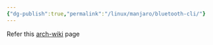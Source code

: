```yaml
---
{"dg-publish":true,"permalink":"/linux/manjaro/bluetooth-cli/"}
---
```



Refer this [arch-wiki](https://wiki.archlinux.org/title/bluetooth) page